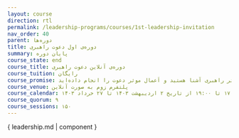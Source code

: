 ```yaml
---
layout: course
direction: rtl
permalink: /leadership-programs/courses/1st-leadership-invitation
nav_order: 40
parent: دوره‌ها
title: دوره‌ی اول دعوت راهبری
summary: پایان دوره
course_state: end
course_title: دوره‌ی آنلاین دعوت راهبری
course_tuition: رایگان
course_promise: شما در حالی دوره را ترک می‌کنید که با قلمروی گفتگویی راهبر و اِعمال موثر راهبری آشنا هستید و اَعمال موثر دعوت را انجام داده‌اید
course_venue: پلتفرم زوم به صورت آنلاین
course_calendar: یکشنبه‌ها ساعت ۱۷:۰۰ تا ۱۹:۰۰ از تاریخ ۲ اردیبهشت ۱۴۰۳ تا ۲۷ خرداد ۱۴۰۳
course_quorum: ۹
course_sessions: ۱۵۰
---
```


{ leadership.md | component }
